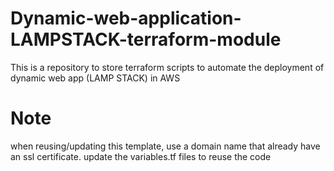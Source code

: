 # Dynamic-web-application-LAMPSTACK-terraform-module
This is a repository to store terraform scripts to automate the deployment of dynamic web app (LAMP STACK) in AWS
# Note
when reusing/updating this template, use a domain name that already have an ssl certificate. update the variables.tf files to reuse the code
